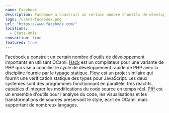 ```yaml
---
name: Facebook
description: Facebook a construit un certain nombre d'outils de développement importants en utilisant OCaml
logo: /users/facebook.png
url: "https://www.facebook.com/"
locations:
  - États-Unis
consortium: true
featured: true
---
```


Facebook a construit un certain nombre d'outils de développement importants en utilisant OCaml. [Hack](https://hacklang.org) est un compilateur pour une variante de PHP qui vise à concilier le cycle de développement rapide de PHP avec la discipline fournie par le typage statique. [Flow](https://flowtype.org) est un projet similaire qui fournit une vérification statique des types pour JavaScript.  Les deux systèmes sont des programmes fonctionnant en parallèle, très réactifs, capables d'intégrer les modifications du code source en temps réel. [Pfff](https://github.com/facebook/pfff/wiki/Main) est un ensemble d'outils pour l'analyse du code, les visualisations et les transformations de sources préservant le style, écrit en OCaml, mais supportant de nombreux langages.
